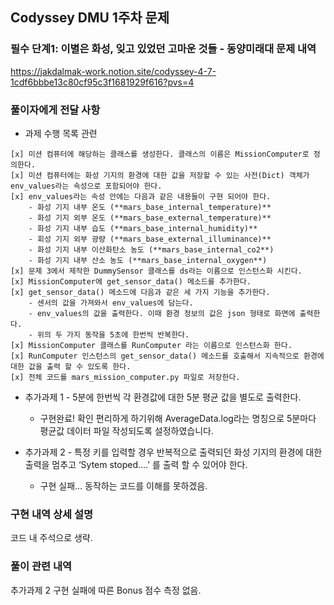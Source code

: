 ## Codyssey DMU 1주차 문제

### 필수 단계1: 이별은 화성, 잊고 있었던 고마운 것들 - 동양미래대 문제 내역

https://jakdalmak-work.notion.site/codyssey-4-7-1cdf6bbbe13c80cf95c3f1681929f616?pvs=4

### 풀이자에게 전달 사항

- 과제 수행 목록 관련

```
[x] 미션 컴퓨터에 해당하는 클래스를 생성한다. 클래스의 이름은 MissionComputer로 정의한다.
[x] 미션 컴퓨터에는 화성 기지의 환경에 대한 값을 저장할 수 있는 사전(Dict) 객체가 env_values라는 속성으로 포함되어야 한다.
[x] env_values라는 속성 안에는 다음과 같은 내용들이 구현 되어야 한다.
    - 화성 기지 내부 온도 (**mars_base_internal_temperature)**
    - 화성 기지 외부 온도 (**mars_base_external_temperature)**
    - 화성 기지 내부 습도 (**mars_base_internal_humidity)**
    - 회성 기지 외부 광량 (**mars_base_external_illuminance)**
    - 화성 기지 내부 이산화탄소 농도 (**mars_base_internal_co2**)
    - 화성 기지 내부 산소 농도 (**mars_base_internal_oxygen**)
[x] 문제 3에서 제작한 DummySensor 클래스를 ds라는 이름으로 인스턴스화 시킨다.
[x] MissionComputer에 get_sensor_data() 메소드를 추가한다.
[x] get_sensor_data() 메소드에 다음과 같은 세 가지 기능을 추가한다.
    - 센서의 값을 가져와서 env_values에 담는다.
    - env_values의 값을 출력한다. 이때 환경 정보의 값은 json 형태로 화면에 출력한다.
    - 위의 두 가지 동작을 5초에 한번씩 반복한다.
[x] MissionComputer 클래스를 RunComputer 라는 이름으로 인스턴스화 한다.
[x] RunComputer 인스턴스의 get_sensor_data() 메소드를 호출해서 지속적으로 환경에 대한 값을 출력 할 수 있도록 한다.
[x] 전체 코드를 mars_mission_computer.py 파일로 저장한다.
```

- 추가과제 1 - 5분에 한번씩 각 환경값에 대한 5분 평균 값을 별도로 출력한다.

  - 구현완료! 확인 편리하게 하기위해 AverageData.log라는 명칭으로 5분마다 평균값 데이터 파일 작성되도록 설정하였습니다.

- 추가과제 2 - 특정 키를 입력할 경우 반복적으로 출력되던 화성 기지의 환경에 대한 출력을 멈추고 ‘Sytem stoped….’ 를 출력 할 수 있어야 한다.
  - 구현 실패... 동작하는 코드를 이해를 못하겠음.

### 구현 내역 상세 설명

코드 내 주석으로 생략.

### 풀이 관련 내역

추가과제 2 구현 실패에 따른 Bonus 점수 측정 없음.
